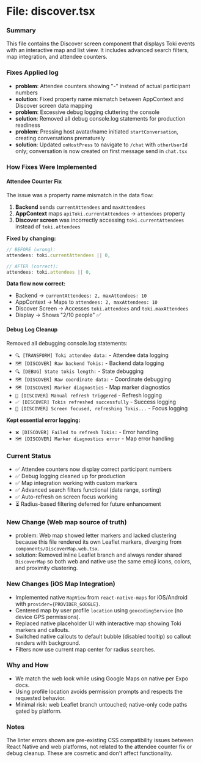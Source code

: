 # File: discover.tsx

### Summary
This file contains the Discover screen component that displays Toki events with an interactive map and list view. It includes advanced search filters, map integration, and attendee counters.

### Fixes Applied log
- **problem**: Attendee counters showing "-" instead of actual participant numbers
- **solution**: Fixed property name mismatch between AppContext and Discover screen data mapping
- **problem**: Excessive debug logging cluttering the console
- **solution**: Removed all debug console.log statements for production readiness
- **problem**: Pressing host avatar/name initiated `startConversation`, creating conversations prematurely
- **solution**: Updated `onHostPress` to navigate to `/chat` with `otherUserId` only; conversation is now created on first message send in `chat.tsx`

### How Fixes Were Implemented

#### **Attendee Counter Fix**
The issue was a property name mismatch in the data flow:
1. **Backend** sends `currentAttendees` and `maxAttendees`
2. **AppContext** maps `apiToki.currentAttendees` → `attendees` property
3. **Discover screen** was incorrectly accessing `toki.currentAttendees` instead of `toki.attendees`

**Fixed by changing:**
```typescript
// BEFORE (wrong):
attendees: toki.currentAttendees || 0,

// AFTER (correct):
attendees: toki.attendees || 0,
```

**Data flow now correct:**
- Backend → `currentAttendees: 2, maxAttendees: 10`
- AppContext → Maps to `attendees: 2, maxAttendees: 10`
- Discover Screen → Accesses `toki.attendees` and `toki.maxAttendees`
- Display → Shows "2/10 people" ✅

#### **Debug Log Cleanup**
Removed all debugging console.log statements:
- `🔍 [TRANSFORM] Toki attendee data:` - Attendee data logging
- `🗺️ [DISCOVER] Raw backend Tokis:` - Backend data logging
- `🔍 [DEBUG] State tokis length:` - State debugging
- `🗺️ [DISCOVER] Raw coordinate data:` - Coordinate debugging
- `🗺️ [DISCOVER] Marker diagnostics` - Map marker diagnostics
- `🔄 [DISCOVER] Manual refresh triggered` - Refresh logging
- `✅ [DISCOVER] Tokis refreshed successfully` - Success logging
- `🔄 [DISCOVER] Screen focused, refreshing Tokis...` - Focus logging

**Kept essential error logging:**
- `❌ [DISCOVER] Failed to refresh Tokis:` - Error handling
- `🗺️ [DISCOVER] Marker diagnostics error` - Map error handling

### Current Status
- ✅ Attendee counters now display correct participant numbers
- ✅ Debug logging cleaned up for production
- ✅ Map integration working with custom markers
- ✅ Advanced search filters functional (date range, sorting)
- ✅ Auto-refresh on screen focus working
- ⏳ Radius-based filtering deferred for future enhancement

### New Change (Web map source of truth)
- problem: Web map showed letter markers and lacked clustering because this file rendered its own Leaflet markers, diverging from `components/DiscoverMap.web.tsx`.
- solution: Removed inline Leaflet branch and always render shared `DiscoverMap` so both web and native use the same emoji icons, colors, and proximity clustering.

### New Changes (iOS Map Integration)
- Implemented native `MapView` from `react-native-maps` for iOS/Android with `provider={PROVIDER_GOOGLE}`.
- Centered map by user profile `location` using `geocodingService` (no device GPS permissions).
- Replaced native placeholder UI with interactive map showing Toki markers and callouts.
- Switched native callouts to default bubble (disabled tooltip) so callout renders with background.
- Filters now use current map center for radius searches.

### Why and How
- We match the web look while using Google Maps on native per Expo docs.
- Using profile location avoids permission prompts and respects the requested behavior.
- Minimal risk: web Leaflet branch untouched; native-only code paths gated by platform.

### Notes
The linter errors shown are pre-existing CSS compatibility issues between React Native and web platforms, not related to the attendee counter fix or debug cleanup. These are cosmetic and don't affect functionality.
